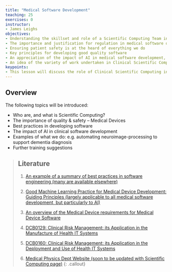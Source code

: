 ```yaml
---
title: "Medical Software Development"
teaching: 25
exercises: 0
instructor:
- James Leighs
objectives:
- Understanding the skillset and role of a Scientific Computing Team in the NHS 
- The importance and justification for regulation in medical software development and use 
- Ensuring patient safety is at the heard of everything we do 
- Key principles for developing good quality software 
- An appreciation of the impact of AI in medical software development, the changes we need to make, and those we don’t 
- An idea of the variety of work undertaken in Clinical Scientific Computing, with a particular focus on clinical neuroimaging 
keypoints:
- This lesson will discuss the role of Clinical Scientific Computing in the process of neuroimaging research and medical software development to ensure maximum patient benefit
---
```


## Overview

The following topics will be introduced: 
- Who are, and what is Scientific Computing? 
- The importance of quality & safety – Medical Devices 
- Best practices in developing software 
- The impact of AI in clinical software development 
- Examples of what we do: e.g. automating neuroimage-processing to support dementia diagnosis 
- Further training suggestions 

> ## Literature
> 
> 1. [An example of a summary of best practices in software engineering (many are available elsewhere)](https://www.thinkful.com/blog/software-engineering-best-practices/)
> 
> 2. [Good Machine Learning Practice for Medical Device Development: Guiding Principles (largely applicable to all medical software development, but particularly to AI)](https://www.gov.uk/government/publications/good-machine-learning-practice-for-medical-device-development-guiding-principles/good-machine-learning-practice-for-medical-device-development-guiding-principles)
>
> 3. [An overview of the Medical Device requirements for Medical Device Software](https://www.gov.uk/government/publications/medical-devices-software-applications-apps)
> 
> 4. [DCB0129: Clinical Risk Management: its Application in the Manufacture of Health IT Systems](https://digital.nhs.uk/data-and-information/information-standards/information-standards-and-data-collections-including-extractions/publications-and-notifications/standards-and-collections/dcb0129-clinical-risk-management-its-application-in-the-manufacture-of-health-it-systems)
>
> 5. [DCB0160: Clinical Risk Management: its Application in the Deployment and Use of Health IT Systems](https://digital.nhs.uk/data-and-information/information-standards/information-standards-and-data-collections-including-extractions/publications-and-notifications/standards-and-collections/dcb0160-clinical-risk-management-its-application-in-the-deployment-and-use-of-health-it-systems)
>
> 6. [Medical Physics Dept Website (soon to be updated with Scientific Computing page)](https://www.uhs.nhs.uk/health-professionals/medical-physics)
{: .callout}
